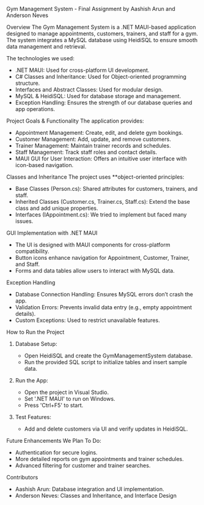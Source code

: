 Gym Management System - Final Assignment by Aashish Arun and Anderson Neves

Overview
The Gym Management System is a .NET MAUI-based application designed to manage appointments, customers, trainers, and staff for a gym. The system integrates a MySQL database using HeidiSQL to ensure smooth data management and retrieval.

The technologies we used:
- .NET MAUI: Used for cross-platform UI development.
- C# Classes and Inheritance: Used for Object-oriented programming structure.
- Interfaces and Abstract Classes: Used for modular design.
- MySQL & HeidiSQL: Used for database storage and management.
- Exception Handling: Ensures the strength of our database queries and app operations.

Project Goals & Functionality
The application provides:
- Appointment Management: Create, edit, and delete gym bookings.
- Customer Management: Add, update, and remove customers.
- Trainer Management: Maintain trainer records and schedules.
- Staff Management: Track staff roles and contact details.
- MAUI GUI for User Interaction: Offers an intuitive user interface with icon-based navigation.

Classes and Inheritance
The project uses **object-oriented principles:
- Base Classes (Person.cs): Shared attributes for customers, trainers, and staff.
- Inherited Classes (Customer.cs, Trainer.cs, Staff.cs): Extend the base class and add unique properties.
- Interfaces (IAppointment.cs): We tried to implement but faced many issues.

GUI Implementation with .NET MAUI
- The UI is designed with MAUI components for cross-platform compatibility.
- Button icons enhance navigation for Appointment, Customer, Trainer, and Staff.
- Forms and data tables allow users to interact with MySQL data.

Exception Handling
- Database Connection Handling: Ensures MySQL errors don’t crash the app.
- Validation Errors: Prevents invalid data entry (e.g., empty appointment details).
- Custom Exceptions: Used to restrict unavailable features.

How to Run the Project
1. Database Setup:
   - Open HeidiSQL and create the GymManagementSystem database.
   - Run the provided SQL script to initialize tables and insert sample data.

2. Run the App:
   - Open the project in Visual Studio.
   - Set '.NET MAUI' to run on Windows.
   - Press 'Ctrl+F5' to start.

3. Test Features:
   - Add and delete customers via UI and verify updates in HeidiSQL.

Future Enhancements We Plan To Do:
- Authentication for secure logins.
- More detailed reports on gym appointments and trainer schedules.
- Advanced filtering for customer and trainer searches.

Contributors
- Aashish Arun: Database integration and UI implementation.
- Anderson Neves: Classes and Inheritance, and Interface Design

